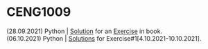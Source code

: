 # CENG1009

(28.09.2021) Python | [Solution](https://github.com/younver/CENG1009/blob/main/expression_solver.py) for an [Exercise](https://runestone.academy/runestone/books/published/thinkcspy/SimplePythonData/Exercises.html) in book. <br>
(06.10.2021) Python | [Solutions](https://github.com/younver/CENG1009/blob/main/06102021.py) for Exercise#1[4.10.2021-10.10.2021]. <br>
